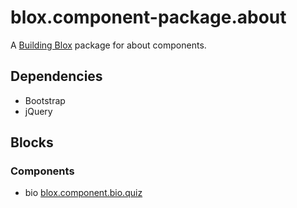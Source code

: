 # blox.component-package.about

A [Building Blox](https://github.com/Building-Blox/building-blox) package for about components.

## Dependencies
- Bootstrap
- jQuery

## Blocks
### Components
- bio [blox.component.bio.quiz](https://github.com/richjava/blox.component.bio.quiz)